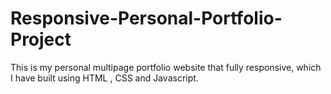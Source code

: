 # Responsive-Personal-Portfolio-Project
This is my personal multipage portfolio website that fully responsive, which I have built using HTML , CSS and Javascript.
